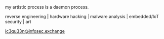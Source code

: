 
my artistic process is a daemon process. 

reverse engineering | hardware hacking | malware analysis | embedded/IoT security | art  

ic3qu33n@infosec.exchange
<!---
nikaroxanne/nikaroxanne is a ✨ special ✨ repository because its `README.md` (this file) appears on your GitHub profile.
You can click the Preview link to take a look at your changes.
--->
